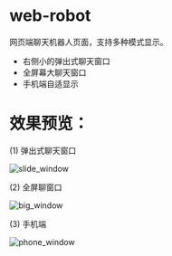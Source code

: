 # web-robot
网页端聊天机器人页面，支持多种模式显示。
- 右侧小的弹出式聊天窗口
- 全屏幕大聊天窗口
- 手机端自适显示

# 效果预览：

(1) 弹出式聊天窗口

![slide_window](http://www.smartnlp.cn/little.jpg)

(2) 全屏聊窗口

![big_window](http://www.smartnlp.cn/big.jpg)

(3) 手机端

![phone_window](http://www.smartnlp.cn/phone.jpg)
